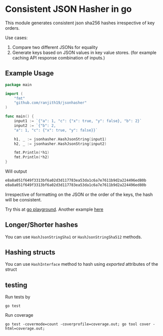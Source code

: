 # Consistent JSON Hasher in go

This module generates consistent json sha256 hashes irrespective of key orders.

Use cases:

1. Compare two different JSONs for equality
2. Generate keys based on JSON values in key value stores. (for example caching API response combination of inputs.)


## Example Usage



```go
package main

import (
    "fmt"
    "github.com/ranjith19/jsonhasher"
)

func main() {
    input1 := `{"a": 1, "c": {"x": true, "y": false}, "b": 2}`
    input2 := `{"b": 2, 
    "a": 1, "c": {"x": true, "y": false}}`

    h1, _ := jsonhasher.HashJsonString(input1)
    h2, _ := jsonhasher.HashJsonString(input2)

    fmt.Println(*h1)
    fmt.Println(*h2)
}
```

Will output

```txt
e8a8a051f649f3313bf6a02d3d117783ea53da1c6a7e7611b9d2a224496ed80b
e8a8a051f649f3313bf6a02d3d117783ea53da1c6a7e7611b9d2a224496ed80b
```

Irrespective of formatting on the JSON or the order of the keys, the hash will be consistent.

Try this at [go playground](https://play.golang.org/p/awmKpeeeqvS). Another example [here](https://play.golang.org/p/Av9jvDo5xap)


## Longer/Shorter hashes

You can use `HashJsonStringSha1` or `HashJsonStringSha512` methods.

## Hashing structs

You can use `HashInterface` method to hash using *exported* attributes of the struct

## testing

Run tests by

```
go test
```

Run coverage

```
go test -covermode=count -coverprofile=coverage.out; go tool cover -html=coverage.out;
```

